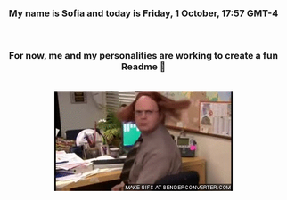 


<div align="center">
<h3 >My name is Sofia and today is Friday, 1 October, 17:57 GMT-4</h3><br>
<h3 >For now, me and my personalities are working to create a fun Readme 👋
</h3><br>
<img src='img/dwight.gif' alt='working...'/>
</div>

